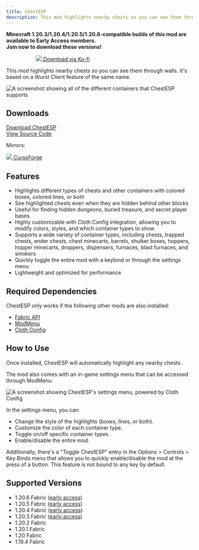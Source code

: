 ```yaml
---
title: ChestESP
description: This mod highlights nearby chests so you can see them through walls. It's based on a Wurst Client feature of the same name.
---
```

<div class="align-center">
  <p><b>Minecraft 1.20.3/1.20.4/1.20.5/1.20.6-compatible builds of this mod are available to Early Access members.<br>Join now to download these versions!</b></p>
  <a class="command-button shadow bg-lightBlue bg-hover-cyan fg-white bd-lightBlue" href="https://ko-fi.com/post/Early-Access-ChestESP-Mod-for-1-20-31-20-41-20-B0B7YLO90" style="padding-top: 1rem;padding-bottom: 1rem;padding-left: 5rem;" data-analytics="View on Ko-fi" data-analytics-id="top button">
    <img src="https://storage.ko-fi.com/cdn/cup-border.png" class="icon" style="width: auto;">
    Download via Ko-fi
  </a>
</div>

This mod highlights nearby chests so you can see them through walls. It's based on a Wurst Client feature of the same name.

![A screenshot showing all of the different containers that ChestESP supports](https://github.com/Wurst-Imperium/ChestESP/assets/10100202/5b77efdd-4a6b-49ea-8fed-1b1c18d13d7a)

## Downloads
<p>
    <a class="command-button primary shadow" href="download/" style="padding-top: 1rem;padding-bottom: 1rem;">
        <span class="icon mif-download2"></span>
        Download ChestESP
    </a>
    <br class="no-pc">
    <a class="command-button shadow bg-green bg-hover-emerald bd-green fg-white" href="https://github.com/Wurst-Imperium/ChestESP" style="padding-top: 1rem;padding-bottom: 1rem;">
        <span class="icon mif-lamp"></span>
        View Source Code
    </a>
</p>
<p>Mirrors:</p>
<p>
  <a class="button curseforge" href="https://www.curseforge.com/minecraft/mc-mods/chestesp" rel="nofollow" target="_blank">
    <img src="https://images.wurstclient.net/_media/icon/curseforge_white.svg" class="icon">
    CurseForge
  </a>
  <!-- <a class="button modrinth" href="https://modrinth.com/mod/chestesp" rel="nofollow" target="_blank">
    <img src="https://images.wurstclient.net/_media/icon/modrinth_white.svg" class="icon">
    Modrinth
  </a> -->
</p>

## Features
- Highlights different types of chests and other containers with colored boxes, colored lines, or both
- See highlighted chests even when they are hidden behind other blocks
- Useful for finding hidden dungeons, buried treasure, and secret player bases
- Highly customizable with Cloth Config integration, allowing you to modify colors, styles, and which container types to show
- Supports a wide variety of container types, including chests, trapped chests, ender chests, chest minecarts, barrels, shulker boxes, hoppers, hopper minecarts, droppers, dispensers, furnaces, blast furnaces, and smokers
- Quickly toggle the entire mod with a keybind or through the settings menu
- Lightweight and optimized for performance

## Required Dependencies
ChestESP only works if the following other mods are also installed:
- [Fabric API](https://www.curseforge.com/minecraft/mc-mods/fabric-api)
- [ModMenu](https://www.curseforge.com/minecraft/mc-mods/modmenu)
- [Cloth Config](https://www.curseforge.com/minecraft/mc-mods/cloth-config)

## How to Use
Once installed, ChestESP will automatically highlight any nearby chests.

The mod also comes with an in-game settings menu that can be accessed through ModMenu.

![A screenshot showing ChestESP's settings menu, powered by Cloth Config](https://github.com/Wurst-Imperium/ChestESP/assets/10100202/3bb121ed-eb5d-49b1-ad62-3bcec3d6d488)

In the settings menu, you can:
- Change the style of the highlights (boxes, lines, or both).
- Customize the color of each container type.
- Toggle on/off specific container types.
- Enable/disable the entire mod.

Additionally, there's a "Toggle ChestESP" entry in the Options > Controls > Key Binds menu that allows you to quickly enable/disable the mod at the press of a button. This feature is not bound to any key by default.

## Supported Versions

- 1.20.6 Fabric ([early access](https://ko-fi.com/post/Early-Access-ChestESP-Mod-for-1-20-31-20-41-20-B0B7YLO90))
- 1.20.5 Fabric ([early access](https://ko-fi.com/post/Early-Access-ChestESP-Mod-for-1-20-31-20-41-20-B0B7YLO90))
- 1.20.4 Fabric ([early access](https://ko-fi.com/post/Early-Access-ChestESP-Mod-for-1-20-31-20-41-20-B0B7YLO90))
- 1.20.3 Fabric ([early access](https://ko-fi.com/post/Early-Access-ChestESP-Mod-for-1-20-31-20-41-20-B0B7YLO90))
- 1.20.2 Fabric
- 1.20.1 Fabric
- 1.20 Fabric
- 1.19.4 Fabric
